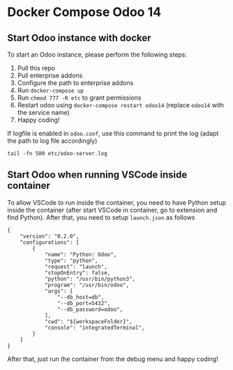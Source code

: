 Docker Compose Odoo 14
===

## Start Odoo instance with docker

To start an Odoo instance, please perform the following steps:

1. Pull this repo
2. Pull enterprise addons
3. Configure the path to enterprise addons
4. Run `docker-compose up`
5. Run `chmod 777 -R etc` to grant permissions
6. Restart odoo using `docker-compose restart odoo14` (replace `odoo14` with the service name)
7. Happy coding!

If logfile is enabled in `odoo.conf`, use this command to print the log (adapt the path to log file accordingly)

```
tail -fn 500 etc/odoo-server.log
```

## Start Odoo when running VSCode inside container

To allow VSCode to run inside the container, you need to have Python setup inside the container (after start VSCode in container, go to extension and find Python). After that, you need to setup `launch.json` as follows

```
{
    "version": "0.2.0",
    "configurations": [
        {
            "name": "Python: Odoo",
            "type": "python",
            "request": "launch",
            "stopOnEntry": false,
            "python": "/usr/bin/python3",
            "program": "/usr/bin/odoo",
            "args": [
                "--db_host=db",
                "--db_port=5432",
                "--db_password=odoo",
            ],
            "cwd": "${workspaceFolder}",
            "console": "integratedTerminal",
        }
    ]
}
```

After that, just run the container from the debug menu and happy coding!
